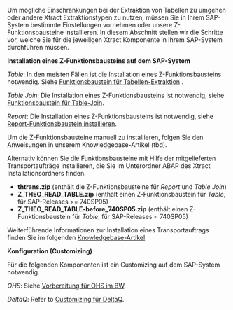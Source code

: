 Um mögliche Einschränkungen bei der Extraktion von Tabellen zu umgehen oder andere Xtract Extraktionstypen zu nutzen, müssen Sie in Ihrem SAP-System bestimmte Einstellungen vornehmen oder unsere Z-Funktionsbausteine installieren. In diesem Abschnitt stellen wir die Schritte vor, welche Sie für die jeweiligen Xtract Komponente in Ihrem SAP-System durchführen müssen.


**Installation eines Z-Funktionsbausteins auf dem SAP-System**

*Table*: In den meisten Fällen ist die Installation eines Z-Funktionsbausteins notwendig. Siehe [Funktionsbaustein für Tabellen-Extraktion](https://help.theobald-software.com/de/xtract-is/sap-customizing/funktionsbaustein-fuer-table-extraktion) . 

*Table Join*: Die Installation eines Z-Funktionsbausteins ist notwendig, siehe [Funktionsbaustein für Table-Join](./sap-customizing/funktionsbaustein-fuer-table-join).

*Report*: Die Installation eines Z-Funktionsbausteins ist notwendig, siehe [Report-Funktionsbaustein installieren](./sap-customizing/report-funktionsbaustein-installieren).

Um die Z-Funktionsbausteine manuell zu installieren, folgen Sie den Anweisungen in unserem Knowledgebase-Artikel (tbd).

Alternativ können Sie die Funktionsbausteine mit Hilfe der mitgelieferten Transportaufträge installieren, die Sie im Unterordner ABAP des Xtract Installationsordners finden.<br>

* **thtrans.zip** (enthält die Z-Funktionsbausteine für *Report* und *Table Join*)
* **Z_THEO_READ_TABLE.zip** (enthält einen Z-Funktionsbaustein für *Table*, für SAP-Releases >= 740SP05) 
* **Z_THEO_READ_TABLE-before_740SP05.zip** (enthält einen Z-Funktionsbaustein für *Table*, für SAP-Releases < 740SP05) 


Weiterführende Informationen zur Installation eines Transportauftrags finden Sie im folgenden [Knowledgebase-Artikel](https://kb.theobald-software.com/sap/how-to-import-an-sap-transport-request-with-the-transport-management-system-stms)

**Konfiguration (Customizing)**

Für die folgenden Komponenten ist ein Customizing auf dem SAP-System notwendig. 

*OHS*: Siehe [Vorbereitung für OHS im BW](./sap-customizing/vorbereitung-fuer-ohs-im-bw).

*DeltaQ*: Refer to [Customizing für DeltaQ](https://help.theobald-software.com/de/xtract-is/sap-customizing/customizing-fuer-deltaq).
